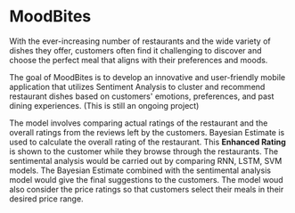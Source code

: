 # MoodBites
With the ever-increasing number of restaurants and the wide variety of dishes they offer, customers often find it challenging to discover and choose the perfect meal that aligns with their preferences and moods. 

The goal of MoodBites is to develop an innovative and user-friendly mobile application that utilizes Sentiment Analysis to cluster and recommend restaurant dishes based on customers' emotions, preferences, and past dining experiences. (This is still an ongoing project)


The model involves comparing actual ratings of the restaurant and the overall ratings from the reviews left by the customers. Bayesian Estimate is used to calculate the overall rating of the restaurant. This **Enhanced Rating** is shown to the customer while they browse through the restaurants. 
The sentimental analysis would be carried out by comparing RNN, LSTM, SVM models. The Bayesian Estimate combined with the sentimental analysis model would give the final suggestions to the customers. The model woud also consider the price ratings so that customers select their meals in their desired price range.
